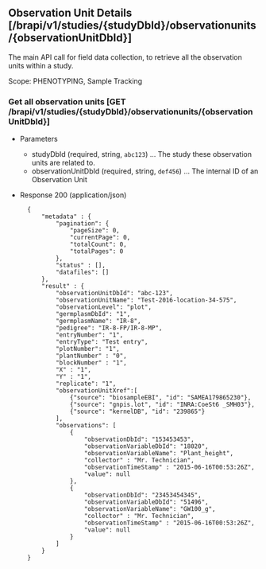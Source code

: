 ## Observation Unit Details [/brapi/v1/studies/{studyDbId}/observationunits/{observationUnitDbId}]

The main API call for field data collection, to retrieve all the observation units within a study.

Scope: PHENOTYPING, Sample Tracking

### Get all observation units [GET /brapi/v1/studies/{studyDbId}/observationunits/{observationUnitDbId}]

+ Parameters
    + studyDbId (required, string, `abc123`) ... The study these observation units are related to.
    + observationUnitDbId (required, string, `def456`) ... The internal ID of an Observation Unit

+ Response 200 (application/json)

        {
            "metadata" : {
                "pagination": {
                    "pageSize": 0,
                    "currentPage": 0,
                    "totalCount": 0,
                    "totalPages": 0
                },
                "status" : [],
                "datafiles": []
            },
            "result" : {
                "observationUnitDbId": "abc-123",
                "observationUnitName": "Test-2016-location-34-575",
                "observationLevel": "plot",
                "germplasmDbId": "1",
                "germplasmName": "IR-8",
                "pedigree": "IR-8-FP/IR-8-MP",
                "entryNumber": "1",
                "entryType": "Test entry",
                "plotNumber": "1",
                "plantNumber" : "0",
                "blockNumber" : "1",
                "X" : "1",
                "Y" : "1",
                "replicate": "1",
                "observationUnitXref":[
                    {"source": "biosampleEBI", "id": "SAMEA179865230"},
                    {"source": "gnpis.lot", "id": "INRA:CoeSt6 _SMH03"}, 
                    {"source": "kernelDB", "id": "239865"}
                ],
                "observations": [
                    {
                        "observationDbId": "153453453",
                        "observationVariableDbId": "18020",
                        "observationVariableName": "Plant_height",
                        "collector" : "Mr. Technician",
                        "observationTimeStamp" : "2015-06-16T00:53:26Z",
                        "value": null
                    },
                    { 
                        "observationDbId": "23453454345",
                        "observationVariableDbId": "51496",
                        "observationVariableName": "GW100_g",
                        "collector" : "Mr. Technician",
                        "observationTimeStamp" : "2015-06-16T00:53:26Z",
                        "value": null
                    }
                ]
            }
        }
